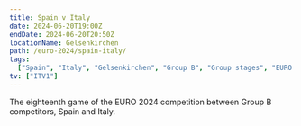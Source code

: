 ```yaml
---
title: Spain v Italy
date: 2024-06-20T19:00Z
endDate: 2024-06-20T20:50Z
locationName: Gelsenkirchen
path: /euro-2024/spain-italy/
tags:
  ["Spain", "Italy", "Gelsenkirchen", "Group B", "Group stages", "EURO 2024"]
tv: ["ITV1"]
---
```


The eighteenth game of the EURO 2024 competition between Group B competitors, Spain and Italy.
